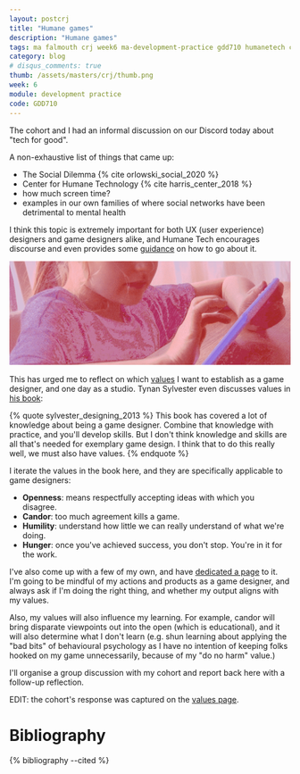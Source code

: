 ```yaml
---
layout: postcrj
title: "Humane games"
description: "Humane games"
tags: ma falmouth crj week6 ma-development-practice gdd710 humanetech crj-affective crj-interpersonal crj-cognitive
category: blog
# disqus_comments: true
thumb: /assets/masters/crj/thumb.png
week: 6
module: development practice
code: GDD710
---
```


The cohort and I had an informal discussion on our Discord today about "tech for good".

A non-exhaustive list of things that came up:

- The Social Dilemma {% cite orlowski_social_2020 %}
- Center for Humane Technology {% cite harris_center_2018 %}
- how much screen time?
- examples in our own families of where social networks have been detrimental to mental health

I think this topic is extremely important for both UX (user experience) designers and game designers alike, and Humane Tech encourages discourse and even provides some [guidance](https://www.humanetech.com/discussion-guide-for-technologists) on how to go about it.

![Child with tablet](/assets/posts/2020-10-29-humane-games/child-tablet.png)

This has urged me to reflect on which [values](/masters/values) I want to establish as a game designer, and one day as a studio. Tynan Sylvester even discusses values in [his book](https://tynansylvester.com/book/):

{% quote sylvester_designing_2013 %}
This book has covered a lot of knowledge about being a game designer. Combine that knowledge with practice, and you'll develop skills. But I don't think knowledge and skills are all that's needed for exemplary game design. I think that to do this really well, we must also have values.
{% endquote %}

I iterate the values in the book here, and they are specifically applicable to game designers:

- **Openness**: means respectfully accepting ideas with which you disagree.
- **Candor**: too much agreement kills a game.
- **Humility**: understand how little we can really understand of what we're doing.
- **Hunger**: once you've achieved success, you don't stop. You're in it for the work.

I've also come up with a few of my own, and have [dedicated a page](/masters/values) to it. I'm going to be mindful of my actions and products as a game designer, and always ask if I'm doing the right thing, and whether my output aligns with my values.

Also, my values will also influence my learning. For example, candor will bring disparate viewpoints out into the open (which is educational), and it will also determine what I don't learn (e.g. shun learning about applying the "bad bits" of behavioural psychology as I have no intention of keeping folks hooked on my game unnecessarily, because of my "do no harm" value.)

I'll organise a group discussion with my cohort and report back here with a follow-up reflection.

EDIT: the cohort's response was captured on the [values page](/masters/values).

# Bibliography

{% bibliography --cited %}
